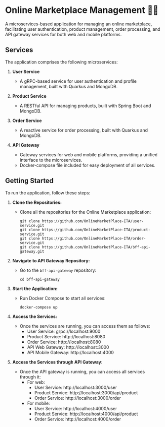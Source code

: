 # Online Marketplace Management 🛒🌐

A microservices-based application for managing an online marketplace, facilitating user authentication, product management, order processing, and API gateway services for both web and mobile platforms.

## Services

The application comprises the following microservices:

1. **User Service**
   - A gRPC-based service for user authentication and profile management, built with Quarkus and MongoDB.

2. **Product Service**
   - A RESTful API for managing products, built with Spring Boot and MongoDB.

3. **Order Service**
   - A reactive service for order processing, built with Quarkus and MongoDB.

4. **API Gateway**
   - Gateway services for web and mobile platforms, providing a unified interface to the microservices.
   - Docker-compose file included for easy deployment of all services.

## Getting Started

To run the application, follow these steps:

1. **Clone the Repositories:**
   - Clone all the repositories for the Online Marketplace application:
     ```
     git clone https://github.com/OnlineMarketPlace-ITA/user-service.git
     git clone https://github.com/OnlineMarketPlace-ITA/product-service.git
     git clone https://github.com/OnlineMarketPlace-ITA/order-service.git
     git clone https://github.com/OnlineMarketPlace-ITA/bff-api-gateway.git
     ```

2. **Navigate to API Gateway Repository:**
   - Go to the `bff-api-gateway` repository:
     ```
     cd bff-api-gateway
     ```

3. **Start the Application:**
   - Run Docker Compose to start all services:
     ```
     docker-compose up
     ```

4. **Access the Services:**
   - Once the services are running, you can access them as follows:
     - User Service: grpc://localhost:9000
     - Product Service: http://localhost:8080
     - Order Service: http://localhost:8080
     - API Web Gateway: http://localhost:3000
     - API Mobile Gateway: http://localhost:4000
    
5. **Access the Services through API Gateway:**
   - Once the API gateway is running, you can access all services through it:
     - For web:
       - User Service: http://localhost:3000/user
       - Product Service: http://localhost:3000/api/product
       - Order Service: http://localhost:3000/order
     - For mobile:
       - User Service: http://localhost:4000/user
       - Product Service: http://localhost:4000/api/product
       - Order Service: http://localhost:4000/order

